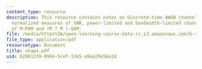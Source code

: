 ```yaml
---
content_type: resource
description: This resource contains notes on Discrete-time AWGN channel model, two
  normalized measures of SNR, power-limited and bandwidth-limited channels, and performance
  of M-PAM and (M ? M )-QAM.
file: /media/https%3A/open-learning-course-data-rc.s3.amazonaws.com/6-451-principles-of-digital-communication-ii-spring-2005/b286123989945cef13e5a9aa20e56a18_chap4.pdf
file_type: application/pdf
resourcetype: Document
title: chap4.pdf
uid: b2861239-8994-5cef-13e5-a9aa20e56a18
---
```

